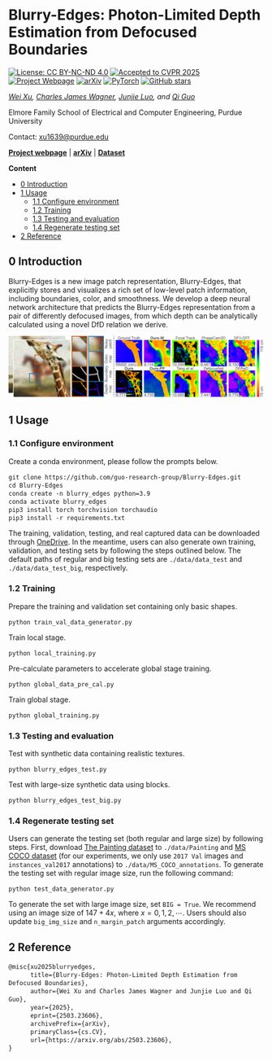 # Blurry-Edges: Photon-Limited Depth Estimation from Defocused Boundaries

[![License: CC BY-NC-ND 4.0](https://img.shields.io/badge/License-CC%20BY--NC--ND%204.0-lightgrey.svg)](https://creativecommons.org/licenses/by-nc-nd/4.0/) [![Accepted to CVPR 2025](https://img.shields.io/badge/Accepted-CVPR%202025-367DBD?style=flat&logo=ieee)](https://cvpr.thecvf.com/Conferences/2025) [![Project Webpage](https://img.shields.io/badge/Project%20Webpage-Blurry--Edges-green)](https://blurry-edges.qiguo.org/) [![arXiv](https://img.shields.io/badge/arXiv-2503.23606-red)](https://arxiv.org/abs/2503.23606) [![PyTorch](https://img.shields.io/badge/Implemented%20with-PyTorch-EE4C2C?logo=pytorch&logoColor=white)](https://pytorch.org/) [![GitHub stars](https://img.shields.io/github/stars/guo-research-group/Blurry-Edges?style=social)](https://github.com/guo-research-group/Blurry-Edges/stargazers)

*[Wei Xu](https://www.weixu.xyz/), [Charles James Wagner](https://www.linkedin.com/in/charlie-wagner-887284221/), [Junjie Luo](https://luo-jun-jie.github.io/), and [Qi Guo](https://qiguo.org)*

Elmore Family School of Electrical and Computer Engineering, Purdue University

Contact: xu1639@purdue.edu

<a href="https://blurry-edges.qiguo.org/" title="Blurry-Edges project webpage">**Project webpage**</a> | <a href="https://arxiv.org/abs/2503.23606" title="Blurry-Edges arXiv">**arXiv**</a> | <a href="https://purdue0-my.sharepoint.com/:f:/g/personal/xu1639_purdue_edu/EqD_pFLP0d9MvTJVwXrq-8kBwrkd4IioWmzNKOiWR2DEwg" title="Blurry-Edges dataset">**Dataset**</a>

**Content**

- [0 Introduction](#0-introduction)
- [1 Usage](#1-usage)
  * [1.1 Configure environment](#11-configure-environment)
  * [1.2 Training](#12-training)
  * [1.3 Testing and evaluation](#13-testing-and-evaluation)
  * [1.4 Regenerate testing set](#14-regenerate-testing-set)
- [2 Reference](#2-reference)

## 0 Introduction

Blurry-Edges is a new image patch representation, Blurry-Edges, that explicitly stores and visualizes a rich set of low-level patch information, including boundaries, color, and smoothness. We develop a deep neural network architecture that predicts the Blurry-Edges representation from a pair of differently defocused images, from which depth can be analytically calculated using a novel DfD relation we derive.

![Overview](/pic/teaser.png "Overview")

## 1 Usage

### 1.1 Configure environment

Create a conda environment, please follow the prompts below. 
```
git clone https://github.com/guo-research-group/Blurry-Edges.git
cd Blurry-Edges
conda create -n blurry_edges python=3.9
conda activate blurry_edges
pip3 install torch torchvision torchaudio
pip3 install -r requirements.txt
```

The training, validation, testing, and real captured data can be downloaded through <a href="https://purdue0-my.sharepoint.com/:f:/g/personal/xu1639_purdue_edu/EqD_pFLP0d9MvTJVwXrq-8kBwrkd4IioWmzNKOiWR2DEwg" title="Blurry-Edges dataset">OneDrive</a>. In the meantime, users can also generate own training, validation, and testing sets by following the steps outlined below. The default paths of regular and big testing sets are `./data/data_test` and `./data/data_test_big`, respectively. 

### 1.2 Training

Prepare the training and validation set containing only basic shapes.

    python train_val_data_generator.py

Train local stage.

    python local_training.py

Pre-calculate parameters to accelerate global stage training.

    python global_data_pre_cal.py

Train global stage.

    python global_training.py

### 1.3 Testing and evaluation

Test with synthetic data containing realistic textures.

    python blurry_edges_test.py

Test with large-size synthetic data using blocks.

    python blurry_edges_test_big.py

### 1.4 Regenerate testing set

Users can generate the testing set (both regular and large size) by following steps. First, download [The Painting dataset](https://www.robots.ox.ac.uk/~vgg/data/paintings/) to `./data/Painting` and [MS COCO dataset](https://cocodataset.org/) (for our experiments, we only use `2017 Val` images and `instances_val2017` annotations) to `./data/MS_COCO_annotations`. To generate the testing set with regular image size, run the following command:

    python test_data_generator.py

To generate the set with large image size, set `BIG = True`. We recommend using an image size of $147 + 4x$, where $x = 0, 1, 2, \cdots$. Users should also update `big_img_size` and `n_margin_patch` arguments accordingly. 

## 2 Reference

```
@misc{xu2025blurryedges,
      title={Blurry-Edges: Photon-Limited Depth Estimation from Defocused Boundaries}, 
      author={Wei Xu and Charles James Wagner and Junjie Luo and Qi Guo},
      year={2025},
      eprint={2503.23606},
      archivePrefix={arXiv},
      primaryClass={cs.CV},
      url={https://arxiv.org/abs/2503.23606}, 
}
```

